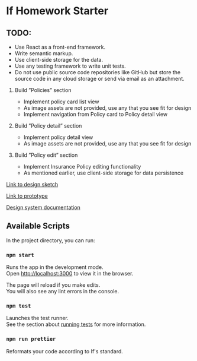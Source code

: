 # If Homework Starter

## TODO:

  - Use React as a front-end framework.
  - Write semantic markup.
  - Use client-side storage for the data.
  - Use any testing framework to write unit tests.
  - Do not use public source code repositories like GitHub but store the source code in any cloud storage or send via   email as an attachment.

1. Build ”Policies” section

   - Implement policy card list view
   - As image assets are not provided, use any that you see fit for design
   - Implement navigation from Policy card to Policy detail view

2. Build ”Policy detail” section

   - Implement policy detail view
   - As image assets are not provided, use any that you see fit for design

3. Build ”Policy edit” section

   - Implement Insurance Policy editing functionality
   - As mentioned earlier, use client-side storage for data persistence


[Link to design sketch](https://www.figma.com/file/42I2rmdfMZpNpTpmSzXNlu/Frontend-Homework?node-id=0%3A1)

[Link to prototype](https://www.figma.com/proto/42I2rmdfMZpNpTpmSzXNlu/Frontend-Homework?page-id=0%3A1&node-id=39%3A1631&viewport=-2333%2C586%2C0.51&scaling=scale-down&starting-point-node-id=39%3A1631)

[Design system documentation](https://design.if.eu/)

## Available Scripts

In the project directory, you can run:

### `npm start`

Runs the app in the development mode.\
Open [http://localhost:3000](http://localhost:3000) to view it in the browser.

The page will reload if you make edits.\
You will also see any lint errors in the console.

### `npm test`

Launches the test runner.\
See the section about [running tests](https://facebook.github.io/create-react-app/docs/running-tests) for more information.

### `npm run prettier`

Reformats your code according to If's standard.
